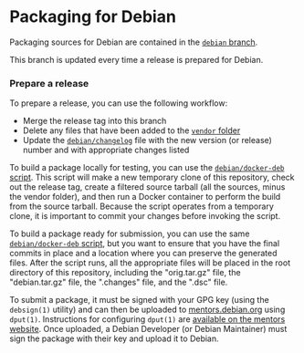 # Packaging for Debian

Packaging sources for Debian are contained in the
[`debian` branch](https://github.com/awslabs/amazon-ecr-credential-helper/tree/amazonlinux).

This branch is updated every time a release is prepared for Debian.

### Prepare a release

To prepare a release, you can use the following workflow:

* Merge the release tag into this branch
* Delete any files that have been added to the
  [`vendor` folder](/ecr-login/vendor)
* Update the [`debian/changelog`](changelog) file with the new version (or
  release) number and with appropriate changes listed

To build a package locally for testing, you can use the
[`debian/docker-deb` script](docker-deb).  This script will make a new temporary
clone of this repository, check out the release tag, create a filtered source
tarball (all the sources, minus the vendor folder), and then run a Docker
container to perform the build from the source tarball.  Because the script
operates from a temporary clone, it is important to commit your changes before
invoking the script.

To build a package ready for submission, you can use the same
[`debian/docker-deb` script](docker-deb), but you want to ensure that you have
the final commits in place and a location where you can preserve the generated
files.  After the script runs, all the appropriate files will be placed in the
root directory of this repository, including the "orig.tar.gz" file, the
"debian.tar.gz" file, the ".changes" file, and the ".dsc" file.

To submit a package, it must be signed with your GPG key (using the
`debsign(1)` utility) and can then be uploaded to
[mentors.debian.org](https://mentors.debian.org) using `dput(1)`.  Instructions
for configuring `dput(1)` are
[available on the mentors website](https://mentors.debian.net/intro-maintainers).
Once uploaded, a Debian Developer (or Debian Maintainer) must sign the package
with their key and upload it to Debian.
